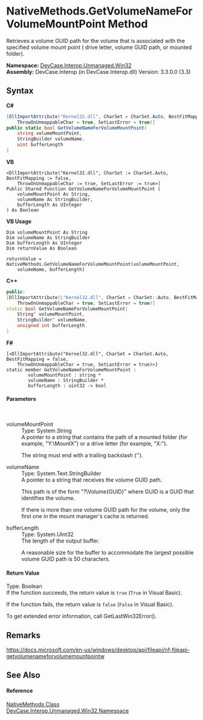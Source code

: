 # NativeMethods.GetVolumeNameForVolumeMountPoint Method 
 

Retrieves a volume GUID path for the volume that is associated with the specified volume mount point ( drive letter, volume GUID path, or mounted folder).

**Namespace:**&nbsp;<a href="N_DevCase_Interop_Unmanaged_Win32">DevCase.Interop.Unmanaged.Win32</a><br />**Assembly:**&nbsp;DevCase.Interop (in DevCase.Interop.dll) Version: 3.3.0.0 (3.3)

## Syntax

**C#**<br />
``` C#
[DllImportAttribute("Kernel32.dll", CharSet = CharSet.Auto, BestFitMapping = false, 
	ThrowOnUnmappableChar = true, SetLastError = true)]
public static bool GetVolumeNameForVolumeMountPoint(
	string volumeMountPoint,
	StringBuilder volumeName,
	uint bufferLength
)
```

**VB**<br />
``` VB
<DllImportAttribute("Kernel32.dll", CharSet := CharSet.Auto, BestFitMapping := false, 
	ThrowOnUnmappableChar := true, SetLastError := true>]
Public Shared Function GetVolumeNameForVolumeMountPoint ( 
	volumeMountPoint As String,
	volumeName As StringBuilder,
	bufferLength As UInteger
) As Boolean
```

**VB Usage**<br />
``` VB Usage
Dim volumeMountPoint As String
Dim volumeName As StringBuilder
Dim bufferLength As UInteger
Dim returnValue As Boolean

returnValue = NativeMethods.GetVolumeNameForVolumeMountPoint(volumeMountPoint, 
	volumeName, bufferLength)
```

**C++**<br />
``` C++
public:
[DllImportAttribute(L"Kernel32.dll", CharSet = CharSet::Auto, BestFitMapping = false, 
	ThrowOnUnmappableChar = true, SetLastError = true)]
static bool GetVolumeNameForVolumeMountPoint(
	String^ volumeMountPoint, 
	StringBuilder^ volumeName, 
	unsigned int bufferLength
)
```

**F#**<br />
``` F#
[<DllImportAttribute("Kernel32.dll", CharSet = CharSet.Auto, BestFitMapping = false, 
	ThrowOnUnmappableChar = true, SetLastError = true)>]
static member GetVolumeNameForVolumeMountPoint : 
        volumeMountPoint : string * 
        volumeName : StringBuilder * 
        bufferLength : uint32 -> bool 

```


#### Parameters
&nbsp;<dl><dt>volumeMountPoint</dt><dd>Type: System.String<br />A pointer to a string that contains the path of a mounted folder (for example, "Y:\MountX") or a drive letter (for example, "X:"). 

 The string must end with a trailing backslash ('').</dd><dt>volumeName</dt><dd>Type: System.Text.StringBuilder<br />A pointer to a string that receives the volume GUID path. 

 This path is of the form "\?\Volume{GUID}" where GUID is a GUID that identifies the volume. 

 If there is more than one volume GUID path for the volume, only the first one in the mount manager's cache is returned.</dd><dt>bufferLength</dt><dd>Type: System.UInt32<br />The length of the output buffer. 

 A reasonable size for the buffer to accommodate the largest possible volume GUID path is 50 characters.</dd></dl>

#### Return Value
Type: Boolean<br />If the function succeeds, the return value is `true` (`True` in Visual Basic). 

 If the function fails, the return value is `false` (`False` in Visual Basic). 

 To get extended error information, call GetLastWin32Error().

## Remarks
<a href="https://docs.microsoft.com/en-us/windows/desktop/api/fileapi/nf-fileapi-getvolumenameforvolumemountpointw" target="_blank">https://docs.microsoft.com/en-us/windows/desktop/api/fileapi/nf-fileapi-getvolumenameforvolumemountpointw</a>

## See Also


#### Reference
<a href="T_DevCase_Interop_Unmanaged_Win32_NativeMethods">NativeMethods Class</a><br /><a href="N_DevCase_Interop_Unmanaged_Win32">DevCase.Interop.Unmanaged.Win32 Namespace</a><br />